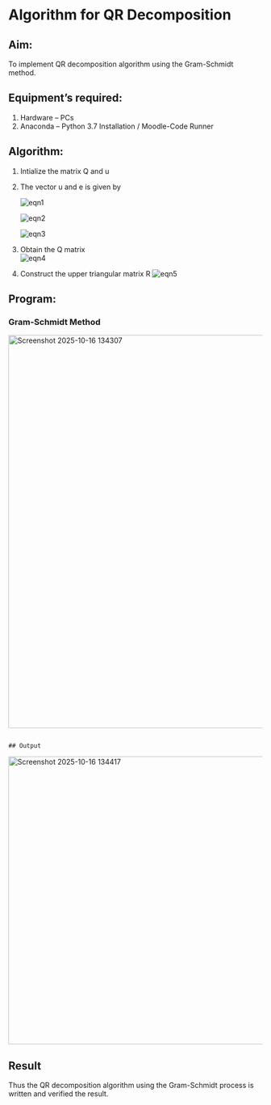 # Algorithm for QR Decomposition
## Aim:
To implement QR decomposition algorithm using the Gram-Schmidt method.
## Equipment’s required:
1.	Hardware – PCs
2.	Anaconda – Python 3.7 Installation / Moodle-Code Runner
## Algorithm:
1.	Intialize the matrix Q and u
2.	The vector u and e is given by

    ![eqn1](./ex4.jpg)

    ![eqn2](./ex6.jpg)

    ![eqn3](./ex3.jpg)

3.	Obtain the Q matrix   
    ![eqn4](./ex1.jpg)
4.	Construct the upper triangular matrix R
    ![eqn5](./ex2.jpg)



## Program:
### Gram-Schmidt Method


<img width="930" height="778" alt="Screenshot 2025-10-16 134307" src="https://github.com/user-attachments/assets/63b3defe-727c-4968-8d33-a979c7a1986c" />






```

## Output
```

<img width="1183" height="570" alt="Screenshot 2025-10-16 134417" src="https://github.com/user-attachments/assets/48050145-1346-412e-83f5-6129788540ac" />


## Result
Thus the QR decomposition algorithm using the Gram-Schmidt process is written and verified the result.
